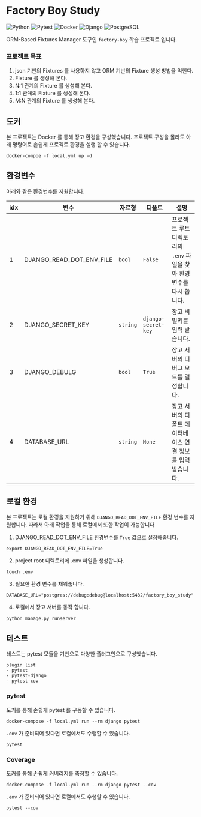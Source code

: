 # Factory Boy Study

![Python](https://img.shields.io/badge/Python-3776AB.svg?&style=for-the-badge&logo=Python&logoColor=white)
![Pytest](https://img.shields.io/badge/Pytest-0A9EDC.svg?&style=for-the-badge&logo=Pytest&logoColor=white)
![Docker](https://img.shields.io/badge/Docker-2496ED.svg?&style=for-the-badge&logo=Docker&logoColor=white)
![Django](https://img.shields.io/badge/Django-092E20.svg?&style=for-the-badge&logo=Django&logoColor=white)
![PostgreSQL](https://img.shields.io/badge/PostgreSQL-4169E1.svg?&style=for-the-badge&logo=PostgreSQL&logoColor=white)

ORM-Based Fixtures Manager 도구인 `factory-boy` 학습 프로젝트 입니다.

### 프로젝트 목표

1. json 기반의 Fixtures 를 사용하지 않고 ORM 기반의 Fixture 생성 방법을 익힌다.
2. Fixture 를 생성해 본다.
3. N:1 관계의 Fixture 를 생성해 본다.
4. 1:1 관계의 Fixture 를 생성해 본다.
5. M:N 관계의 Fixture 를 생성해 본다.

## 도커

본 프로젝트는 Docker 를 통해 장고 환경을 구성했습니다. 프로젝트 구성을 몰라도 아래 명령어로 손쉽게 프로젝트 환경을 실행 할 수 있습니다.

```shell
docker-compoe -f local.yml up -d
```

## 환경변수
 아래와 같은 환경변수를 지원합니다.

|idx|변수|자료형|디폴트|설명|
|---|---|---|---|---|
|1|DJANGO_READ_DOT_ENV_FILE|`bool`|`False`|프로젝트 루트 디렉토리의 `.env` 파일을 찾아 환경변수를 다시 씁니다.|
|2|DJANGO_SECRET_KEY|`string`|`django-secret-key`|장고 비밀키를 입력 받습니다.|
|3|DJANGO_DEBULG|`bool`|`True`|장고 서버의 디버그 모드를 결정합니다.|
|4|DATABASE_URL|`string`|`None`|장고 서버의 디폴트 데이터베이스 연결 정보를 입력받습니다.|



## 로컬 환경
본 프로젝트는 로컬 환경을 지원하기 위해 `DJANGO_READ_DOT_ENV_FILE` 환경 변수를 지원합니다. 따라서 아래 작업을 통해 로컬에서 또한 작업이 가능합니다

1. DJANGO_READ_DOT_ENV_FILE 환경변수를 `True` 값으로 설정해줍니다.

```shell
export DJANGO_READ_DOT_ENV_FILE=True
```

2. project root 디렉토리에 .env 파일을 생성합니다.

```shell
touch .env 
```

3. 필요한 환경 변수를 채워줍니다.
```text
DATABASE_URL="postgres://debug:debug@localhost:5432/factory_boy_study"
```
4. 로컬에서 장고 서버를 동작 합니다.

```shell
python manage.py runserver
```
## 테스트

테스트는 pytest 모듈을 기반으로 다양한 플러그인으로 구성했습니다.

```text
plugin list
- pytest
- pytest-django
- pytest-cov
```

### pytest

도커를 통해 손쉽게 pytest 를 구동할 수 있습니다.

```shell
docker-compose -f local.yml run --rm django pytest
```

`.env` 가 준비되어 있다면 로컬에서도 수행할 수 있습니다.

```shell
pytest
```

### Coverage

도커를 통해 손쉽게 커버리지를 측정할 수 있습니다.

```shell
docker-compose -f local.yml run --rm django pytest --cov
```

`.env` 가 준비되어 있다면 로컬에서도 수행할 수 있습니다.

 ```shell
 pytest --cov
 ```